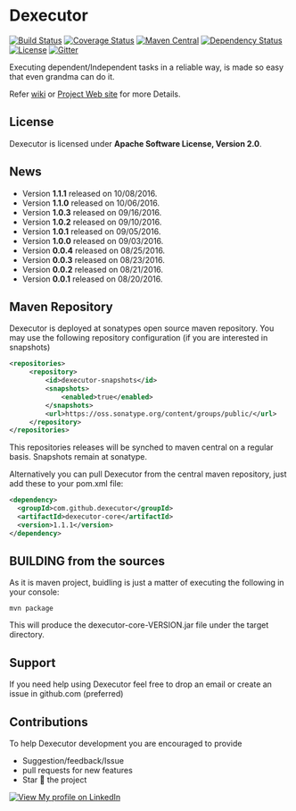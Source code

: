 # Dexecutor
[![Build Status](https://travis-ci.org/dexecutor/dexecutor-core.svg?branch=master)](https://travis-ci.org/dexecutor/dexecutor-core)
[![Coverage Status](https://coveralls.io/repos/github/dexecutor/dexecutor-core/badge.svg?branch=master)](https://coveralls.io/github/dexecutor/dexecutor-core?branch=master)
[![Maven Central](https://maven-badges.herokuapp.com/maven-central/com.github.dexecutor/dexecutor-core/badge.svg)](https://maven-badges.herokuapp.com/maven-central/com.github.dexecutor/dexecutor-core)
[![Dependency Status](https://www.versioneye.com/user/projects/57cafb94939fc6004abe4b21/badge.svg?style=flat-square)](https://www.versioneye.com/user/projects/57cafb94939fc6004abe4b21)
[![License](https://img.shields.io/badge/License-Apache%202.0-blue.svg)](https://opensource.org/licenses/Apache-2.0)
[![Gitter](https://badges.gitter.im/dexecutor/dependent-tasks-executor.svg)](https://gitter.im/dexecutor?utm_source=badge&utm_medium=badge&utm_campaign=pr-badge)


Executing dependent/Independent tasks in a reliable way, is made so easy that even grandma can do it.

Refer [wiki](https://github.com/dexecutor/dexecutor-core/wiki) or [Project Web site](https://dexecutor.github.io/) for more Details.

## License

Dexecutor is licensed under **Apache Software License, Version 2.0**.

## News

* Version **1.1.1** released on 10/08/2016.
* Version **1.1.0** released on 10/06/2016.
* Version **1.0.3** released on 09/16/2016.
* Version **1.0.2** released on 09/10/2016.
* Version **1.0.1** released on 09/05/2016.
* Version **1.0.0** released on 09/03/2016.
* Version **0.0.4** released on 08/25/2016.
* Version **0.0.3** released on 08/23/2016.
* Version **0.0.2** released on 08/21/2016.
* Version **0.0.1** released on 08/20/2016.


## Maven Repository

Dexecutor is deployed at sonatypes open source maven repository. You may use the following repository configuration (if you are interested in snapshots)

```xml
<repositories>
     <repository>
         <id>dexecutor-snapshots</id>
         <snapshots>
             <enabled>true</enabled>
         </snapshots>
         <url>https://oss.sonatype.org/content/groups/public/</url>
     </repository>
</repositories>
```
This repositories releases will be synched to maven central on a regular basis. Snapshots remain at sonatype.

Alternatively you can  pull Dexecutor from the central maven repository, just add these to your pom.xml file:
```xml
<dependency>
  <groupId>com.github.dexecutor</groupId>
  <artifactId>dexecutor-core</artifactId>
  <version>1.1.1</version>
</dependency>
```

## BUILDING from the sources

As it is maven project, buidling is just a matter of executing the following in your console:

	mvn package

This will produce the dexecutor-core-VERSION.jar file under the target directory.

## Support
If you need help using Dexecutor feel free to drop an email or create an issue in github.com (preferred)

## Contributions
To help Dexecutor development you are encouraged to provide 
* Suggestion/feedback/Issue
* pull requests for new features
* Star :star2: the project


[![View My profile on LinkedIn](https://static.licdn.com/scds/common/u/img/webpromo/btn_viewmy_160x33.png)](https://in.linkedin.com/pub/nadeem-mohammad/17/411/21)
	
	
